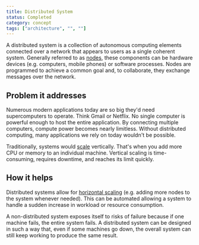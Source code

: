 ```yaml
---
title: Distributed System
status: Completed
category: concept
tags: ["architecture", "", ""]
---
```



A distributed system is a collection of autonomous computing elements 
connected over a network that appears to users as a single coherent system. 
Generally referred to as [nodes](/nodes/), these components can be hardware devices (e.g. computers, mobile phones) or software processes. 
Nodes are programmed to achieve a common goal and, to collaborate, they exchange messages over the network. 

## Problem it addresses

Numerous modern applications today are so big they'd need supercomputers to operate. 
Think Gmail or Netflix. No single computer is powerful enough to host the entire application. 
By connecting multiple computers, compute power becomes nearly limitless. 
Without distributed computing, many applications we rely on today wouldn't be possible. 

Traditionally, systems would [scale](/scalability/) vertically. 
That's when you add more CPU or memory to an individual machine. 
Vertical scaling is time-consuming, requires downtime, and reaches its limit quickly. 

## How it helps

Distributed systems allow for [horizontal scaling](/horizontal-scaling/) (e.g. adding more nodes to the system whenever needed). 
This can be automated allowing a system to handle a sudden increase in workload or resource consumption. 

A non-distributed system exposes itself to risks of failure because if one machine fails, the entire system fails. 
A distributed system can be designed in such a way that, 
even if some machines go down, the overall system can still keep working to produce the same result.
